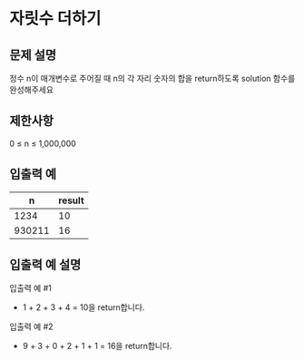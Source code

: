# 자릿수 더하기

## 문제 설명

정수 n이 매개변수로 주어질 때 n의 각 자리 숫자의 합을 return하도록 solution 함수를 완성해주세요

## 제한사항

0 ≤ n ≤ 1,000,000

## 입출력 예

|n|	result|
|---|---|
|1234|	10|
|930211|	16|

## 입출력 예 설명

입출력 예 #1

* 1 + 2 + 3 + 4 = 10을 return합니다.

입출력 예 #2

* 9 + 3 + 0 + 2 + 1 + 1 = 16을 return합니다.